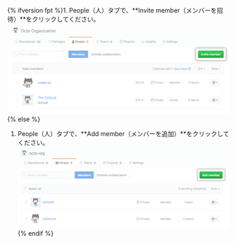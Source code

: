 {% ifversion fpt %}1. People（人）タブで、**Invite member（メンバーを招待）**をクリックしてください。
  ![メンバーの招待ボタン](/assets/images/help/organizations/people-tab-invite-member.png){% else %}
1. People（人）タブで、**Add member（メンバーを追加）**をクリックしてください。 ![Add member button](/assets/images/help/organizations/people-tab-invite-member-ghe.png){% endif %}
